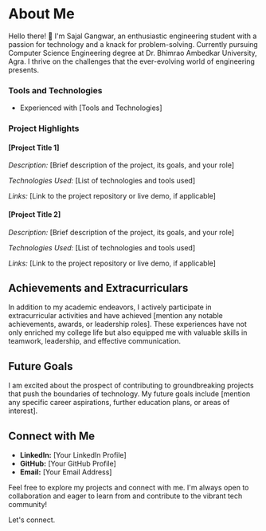 # About Me

Hello there! 👋 I'm Sajal Gangwar, an enthusiastic engineering student with a passion for technology and a knack for problem-solving. Currently pursuing Computer Science Engineering degree at Dr. Bhimrao Ambedkar University, Agra. I thrive on the challenges that the ever-evolving world of engineering presents.



### Tools and Technologies
- Experienced with [Tools and Technologies]

### Project Highlights

#### [Project Title 1]

_Description:_ [Brief description of the project, its goals, and your role]

_Technologies Used:_ [List of technologies and tools used]

_Links:_ [Link to the project repository or live demo, if applicable]

#### [Project Title 2]

_Description:_ [Brief description of the project, its goals, and your role]

_Technologies Used:_ [List of technologies and tools used]

_Links:_ [Link to the project repository or live demo, if applicable]

## Achievements and Extracurriculars

In addition to my academic endeavors, I actively participate in extracurricular activities and have achieved [mention any notable achievements, awards, or leadership roles]. These experiences have not only enriched my college life but also equipped me with valuable skills in teamwork, leadership, and effective communication.

## Future Goals

I am excited about the prospect of contributing to groundbreaking projects that push the boundaries of technology. My future goals include [mention any specific career aspirations, further education plans, or areas of interest].

## Connect with Me

- **LinkedIn:** [Your LinkedIn Profile]
- **GitHub:** [Your GitHub Profile]
- **Email:** [Your Email Address]

Feel free to explore my projects and connect with me. I'm always open to collaboration and eager to learn from and contribute to the vibrant tech community!

Let's connect. 

